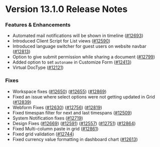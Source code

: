 # Version 13.1.0 Release Notes

### Features & Enhancements

- Automated mail notifications will be shown in timeline ([#12693](https://github.com/sparrownova/sparrow/pull/12693))
- Introduced Client Script for List views ([#12590](https://github.com/sparrownova/sparrow/pull/12590))
- Introduced language switcher for guest users on website navbar ([#12813](https://github.com/sparrownova/sparrow/pull/12813))
- Option to give submit permission while sharing a document ([#12799](https://github.com/sparrownova/sparrow/pull/12799))
- Added option to set `autoname` in Customize Form ([#12413](https://github.com/sparrownova/sparrow/pull/12413))
- Virtual DocType ([#12121](https://github.com/sparrownova/sparrow/pull/12121))

### Fixes

- Workspace fixes ([#12650](https://github.com/sparrownova/sparrow/pull/12650)) ([#12655](https://github.com/sparrownova/sparrow/pull/12655)) ([#12869](https://github.com/sparrownova/sparrow/pull/12869))
- Fixed an issue where select options were not getting updated in Grid ([#12839](https://github.com/sparrownova/sparrow/pull/12839))
- Webform Fixes ([#12630](https://github.com/sparrownova/sparrow/pull/12630)) ([#12756](https://github.com/sparrownova/sparrow/pull/12756)) ([#12819](https://github.com/sparrownova/sparrow/pull/12819))
- Fixed timespan filter for next and last timespans ([#12509](https://github.com/sparrownova/sparrow/pull/12509))
- System Notification fixes ([#12719](https://github.com/sparrownova/sparrow/pull/12719))
- Design Fixes ([#12669](https://github.com/sparrownova/sparrow/pull/12669)) ([#12591](https://github.com/sparrownova/sparrow/pull/12591)) ([#12557](https://github.com/sparrownova/sparrow/pull/12557)) ([#12751](https://github.com/sparrownova/sparrow/pull/12751)) ([#12864](https://github.com/sparrownova/sparrow/pull/12864))
- Fixed Multi-column paste in grid ([#12861](https://github.com/sparrownova/sparrow/pull/12861))
- Fixed grid validation ([#12744](https://github.com/sparrownova/sparrow/pull/12744))
- Fixed currency value formatting in dashboard chart ([#12613](https://github.com/sparrownova/sparrow/pull/12613))
